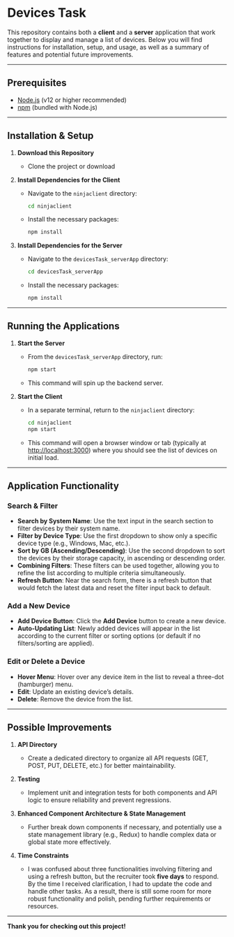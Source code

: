 # Devices Task

This repository contains both a **client** and a **server** application that work together to display and manage a list of devices. Below you will find instructions for installation, setup, and usage, as well as a summary of features and potential future improvements.

---

## Prerequisites

- [Node.js](https://nodejs.org/en/) (v12 or higher recommended)
- [npm](https://www.npmjs.com/) (bundled with Node.js)

---

## Installation & Setup

1. **Download this Repository**  
   - Clone the project or download

2. **Install Dependencies for the Client**  
   - Navigate to the `ninjaclient` directory:
     ```bash
     cd ninjaclient
     ```
   - Install the necessary packages:
     ```bash
     npm install
     ```

3. **Install Dependencies for the Server**  
   - Navigate to the `devicesTask_serverApp` directory:
     ```bash
     cd devicesTask_serverApp
     ```
   - Install the necessary packages:
     ```bash
     npm install
     ```

---

## Running the Applications

1. **Start the Server**  
   - From the `devicesTask_serverApp` directory, run:
     ```bash
     npm start
     ```
   - This command will spin up the backend server.

2. **Start the Client**  
   - In a separate terminal, return to the `ninjaclient` directory:
     ```bash
     cd ninjaclient
     npm start
     ```
   - This command will open a browser window or tab (typically at [http://localhost:3000](http://localhost:3000)) where you should see the list of devices on initial load.
---

## Application Functionality

### Search & Filter
- **Search by System Name**: Use the text input in the search section to filter devices by their system name.
- **Filter by Device Type**: Use the first dropdown to show only a specific device type (e.g., Windows, Mac, etc.).
- **Sort by GB (Ascending/Descending)**: Use the second dropdown to sort the devices by their storage capacity, in ascending or descending order.
- **Combining Filters**: These filters can be used together, allowing you to refine the list according to multiple criteria simultaneously.
- **Refresh Button**: Near the search form, there is a refresh button that would fetch the latest data and reset the filter input back to default.

### Add a New Device
- **Add Device Button**: Click the **Add Device** button to create a new device.
- **Auto-Updating List**: Newly added devices will appear in the list according to the current filter or sorting options (or default if no filters/sorting are applied).

### Edit or Delete a Device
- **Hover Menu**: Hover over any device item in the list to reveal a three-dot (hamburger) menu.
- **Edit**: Update an existing device’s details.
- **Delete**: Remove the device from the list.

---

## Possible Improvements

1. **API Directory**  
   - Create a dedicated directory to organize all API requests (GET, POST, PUT, DELETE, etc.) for better maintainability.

2. **Testing**  
   - Implement unit and integration tests for both components and API logic to ensure reliability and prevent regressions.

3. **Enhanced Component Architecture & State Management**  
   - Further break down components if necessary, and potentially use a state management library (e.g., Redux) to handle complex data or global state more effectively.

4. **Time Constraints**  
   - I was confused about three functionalities involving filtering and using a refresh button, but the recruiter took **five days** to respond. By the time I received clarification, I had to update the code and handle other tasks. As a result, there is still some room for more robust functionality and polish, pending further requirements or resources.

---

**Thank you for checking out this project!**  
